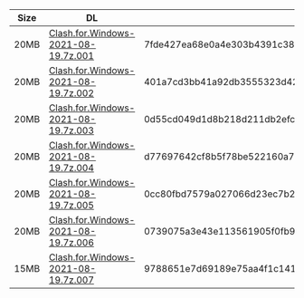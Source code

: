 |    Size   |     DL  | sha512sum |
|  ---  |  ---  |  ---  |
| 20MB | [Clash.for.Windows-2021-08-19.7z.001](https://cdn.jsdelivr.net/gh/appleians/cfw_intel@main/Clash.for.Windows-2021-08-19.7z.001) | 7fde427ea68e0a4e303b4391c38d1327c9fdccb8dd393296d4e8e3ecedbb5249327130689a22b9781e2694b595c2077e585db1043cf9a58a3cc9f25c6527aeea |
| 20MB | [Clash.for.Windows-2021-08-19.7z.002](https://cdn.jsdelivr.net/gh/appleians/cfw_intel@main/Clash.for.Windows-2021-08-19.7z.002) | 401a7cd3bb41a92db3555323d42123e06b64f40e34a530a2a80b491ad43ba2b66166108d02e9680017e3233cc54eb0b3093449eaead5adc61ea0af8e0e4ecc21 |
| 20MB | [Clash.for.Windows-2021-08-19.7z.003](https://cdn.jsdelivr.net/gh/appleians/cfw_intel@main/Clash.for.Windows-2021-08-19.7z.003) | 0d55cd049d1d8b218d211db2efce1fdaed4ab764c9ff6691ab9d8946c7a251446f28b80a38b37184ea5da4c089ca61171317567d6a24603fb8b42ed35ba26a51 |
| 20MB | [Clash.for.Windows-2021-08-19.7z.004](https://cdn.jsdelivr.net/gh/appleians/cfw_intel@main/Clash.for.Windows-2021-08-19.7z.004) | d77697642cf8b5f78be522160a751107198c52c688778ddffe5b7353769fdbe19e71adc069ec3b6686bb760b231c0d06a0b42f14b87c43f842cba1b5f812e939 |
| 20MB | [Clash.for.Windows-2021-08-19.7z.005](https://cdn.jsdelivr.net/gh/appleians/cfw_intel@main/Clash.for.Windows-2021-08-19.7z.005) | 0cc80fbd7579a027066d23ec7b23e063634005f3061f1bfdc8fb186cf8da8bf3ed3a063e8f07154d41d0f75d5ecd52267093fd2588110a2ed8d305359874a180 |
| 20MB | [Clash.for.Windows-2021-08-19.7z.006](https://cdn.jsdelivr.net/gh/appleians/cfw_intel@main/Clash.for.Windows-2021-08-19.7z.006) | 0739075a3e43e113561905f0fb9b374ef15a6af1c1a26d8d8a51bb1702375b3b7e072cf6272f108826461588c9293663d793f8f7f2a495e4e614823b9576ea62 |
| 15MB | [Clash.for.Windows-2021-08-19.7z.007](https://cdn.jsdelivr.net/gh/appleians/cfw_intel@main/Clash.for.Windows-2021-08-19.7z.007) | 9788651e7d69189e75aa4f1c141061126bce87ed15e97580bc38e2acb4ab3ca8b2a79340e31da8cd34c4b2f74a9fcdf6ef77c1861ec05d3175f40529e4f505e2 |
